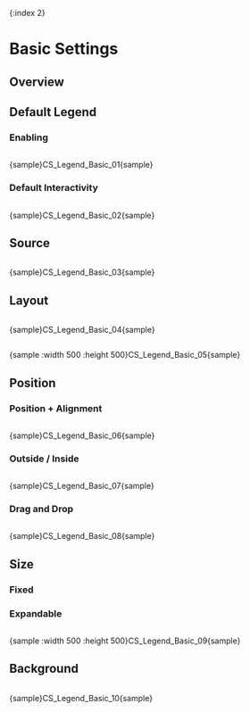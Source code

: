 {:index 2}
# Basic Settings

## Overview

## Default Legend

### Enabling

```

```

{sample}CS\_Legend\_Basic\_01{sample}

### Default Interactivity

```

```

{sample}CS\_Legend\_Basic\_02{sample}

## Source

```

```

{sample}CS\_Legend\_Basic\_03{sample}

## Layout

```

```

{sample}CS\_Legend\_Basic\_04{sample}

```

```

{sample :width 500 :height 500}CS\_Legend\_Basic\_05{sample}

## Position

### Position + Alignment

```

```

{sample}CS\_Legend\_Basic\_06{sample}

### Outside / Inside

```

```

{sample}CS\_Legend\_Basic\_07{sample}

### Drag and Drop

```

```

{sample}CS\_Legend\_Basic\_08{sample}

## Size

### Fixed

### Expandable

```

```

{sample :width 500 :height 500}CS\_Legend\_Basic\_09{sample}

## Background

```

```

{sample}CS\_Legend\_Basic\_10{sample}